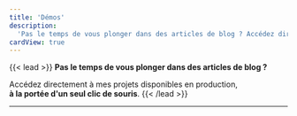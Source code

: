 ```yaml
---
title: 'Démos'
description:
  'Pas le temps de vous plonger dans des articles de blog ? Accédez directement à mes projets disponibles en production, à la portée d’un seul clic.'
cardView: true
---
```


{{< lead >}} **Pas le temps de vous plonger dans des articles de blog ?**

Accédez directement à mes projets disponibles en production,  
**à la portée d'un seul clic de souris**. {{< /lead >}}

---
